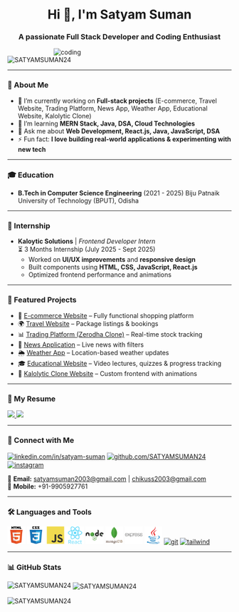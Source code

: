 <h1 align="center">Hi 👋, I'm Satyam Suman</h1>
<h3 align="center">A passionate Full Stack Developer and Coding Enthusiast</h3>
<img align="right" width=400 alt="coding" src="https://repository-images.githubusercontent.com/462900780/0a10af70-6cbf-46df-9071-0ff586a3b1d6">

<p align="left"> <img src="https://komarev.com/ghpvc/?username=SATYAMSUMAN24&label=Profile%20views&color=0e75b6&style=flat" alt="SATYAMSUMAN24" /> </p>

---

### 🚀 About Me  
- 🔭 I’m currently working on **Full-stack projects** (E-commerce, Travel Website, Trading Platform, News App, Weather App, Educational Website, Kalolytic Clone)  
- 🌱 I’m learning **MERN Stack, Java, DSA, Cloud Technologies**  
- 💬 Ask me about **Web Development, React.js, Java, JavaScript, DSA**  
- ⚡ Fun fact: **I love building real-world applications & experimenting with new tech**  

---

### 🎓 Education  
- **B.Tech in Computer Science Engineering**  (2021 - 2025)
  Biju Patnaik University of Technology (BPUT), Odisha  

---

### 💼 Internship  
- **Kaloytic Solutions** | *Frontend Developer Intern*  
  ⏳ 3 Months Internship  (July 2025 - Sept 2025)
  - Worked on **UI/UX improvements** and **responsive design**  
  - Built components using **HTML, CSS, JavaScript, React.js**  
  - Optimized frontend performance and animations  

---

### 📂 Featured Projects  
- 🛒 [E-commerce Website](#) – Fully functional shopping platform  
- 🌍 [Travel Website](#) – Package listings & bookings  
- 📊 [Trading Platform (Zerodha Clone)](#) – Real-time stock tracking  
- 📰 [News Application](#) – Live news with filters  
- 🌦 [Weather App](#) – Location-based weather updates  
- 🎓 [Educational Website](#) – Video lectures, quizzes & progress tracking  
- 🏢 [Kalolytic Clone Website](#) – Custom frontend with animations
 

---

### 📑 My Resume  
<a href="/doc/Satyamsuman__resume.pdf" target="_blank">
  <img src="https://img.shields.io/badge/Resume-Full%20Stack%20Developer-blue?style=for-the-badge&logo=readthedocs" />
</a>  

<a href="/doc/Satyamsuman_data_analysis.pdf" target="_blank">
  <img src="https://img.shields.io/badge/Resume-Data%20Analyst-green?style=for-the-badge&logo=readthedocs" />
</a>  

---

### 🤝 Connect with Me  
<p align="left">
<a href="https://www.linkedin.com/in/satyamsuman2003/" target="blank"><img align="center" src="https://raw.githubusercontent.com/rahuldkjain/github-profile-readme-generator/master/src/images/icons/Social/linked-in-alt.svg" alt="linkedin.com/in/satyam-suman" height="30" width="40" /></a>
<a href="https://github.com/SATYAMSUMAN24" target="blank"><img align="center" src="https://raw.githubusercontent.com/rahuldkjain/github-profile-readme-generator/master/src/images/icons/Social/github.svg" alt="github.com/SATYAMSUMAN24" height="30" width="40" /></a>
<a href="https://www.instagram.com/satyamsuman6349/" target="blank"><img align="center" src="https://raw.githubusercontent.com/rahuldkjain/github-profile-readme-generator/master/src/images/icons/Social/instagram.svg" alt="instagram" height="30" width="40" /></a>
</p>

📧 **Email:** satyamsuman2003@gmail.com | chikuss2003@gmail.com  
📱 **Mobile:** +91-9905927761  

---

### 🛠 Languages and Tools  
<p align="left"> 
<a href="https://www.w3.org/html/" target="_blank"><img src="https://raw.githubusercontent.com/devicons/devicon/master/icons/html5/html5-original-wordmark.svg" alt="html5" width="40" height="40"/></a>
<a href="https://www.w3schools.com/css/" target="_blank"><img src="https://raw.githubusercontent.com/devicons/devicon/master/icons/css3/css3-original-wordmark.svg" alt="css3" width="40" height="40"/></a>
<a href="https://developer.mozilla.org/en-US/docs/Web/JavaScript" target="_blank"><img src="https://raw.githubusercontent.com/devicons/devicon/master/icons/javascript/javascript-original.svg" alt="javascript" width="40" height="40"/></a>
<a href="https://reactjs.org/" target="_blank"><img src="https://raw.githubusercontent.com/devicons/devicon/master/icons/react/react-original-wordmark.svg" alt="react" width="40" height="40"/></a>
<a href="https://nodejs.org" target="_blank"><img src="https://raw.githubusercontent.com/devicons/devicon/master/icons/nodejs/nodejs-original-wordmark.svg" alt="nodejs" width="40" height="40"/></a>
<a href="https://www.mongodb.com/" target="_blank"><img src="https://raw.githubusercontent.com/devicons/devicon/master/icons/mongodb/mongodb-original-wordmark.svg" alt="mongodb" width="40" height="40"/></a>
<a href="https://expressjs.com/" target="_blank"><img src="https://raw.githubusercontent.com/devicons/devicon/master/icons/express/express-original-wordmark.svg" alt="express" width="40" height="40"/></a>
<a href="https://www.java.com" target="_blank"><img src="https://raw.githubusercontent.com/devicons/devicon/master/icons/java/java-original.svg" alt="java" width="40" height="40"/></a>
<a href="https://git-scm.com/" target="_blank"><img src="https://www.vectorlogo.zone/logos/git-scm/git-scm-icon.svg" alt="git" width="40" height="40"/></a>
<a href="https://tailwindcss.com/" target="_blank"><img src="https://www.vectorlogo.zone/logos/tailwindcss/tailwindcss-icon.svg" alt="tailwind" width="40" height="40"/></a>
</p>

---

### 📊 GitHub Stats  
<p><img align="left" src="https://github-readme-stats.vercel.app/api/top-langs?username=SATYAMSUMAN24&show_icons=true&locale=en&layout=compact" alt="SATYAMSUMAN24" /></p>

<p>&nbsp;<img align="center" src="https://github-readme-stats.vercel.app/api?username=SATYAMSUMAN24&show_icons=true&locale=en" alt="SATYAMSUMAN24" /></p>

<p><img align="center" src="https://github-readme-streak-stats.herokuapp.com/?user=SATYAMSUMAN24&" alt="SATYAMSUMAN24" /></p>
